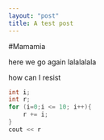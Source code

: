```yaml
---
layout: "post"
title: A test post 
---
```

#Mamamia

here we go again
lalalalala

how can I resist

```c
int i;
int r;
for (i=0;i <= 10; i++){
	r += i;
}
cout << r
```